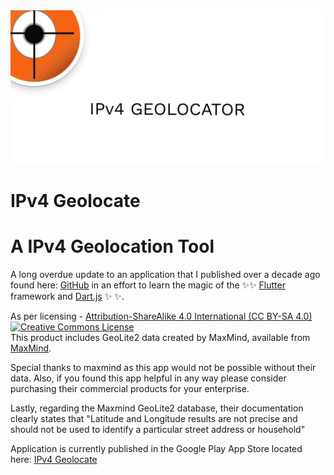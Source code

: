 <img src="./store_images/banner.png" alt="Geolocate" />

IPv4 Geolocate
==========
# A IPv4 Geolocation Tool

A long overdue update to an application that I published over a decade ago found here:
[GitHub](https://github.com/ericwarriner/ericonjava/tree/master/IpGeolocate)
in an effort to learn the magic of the ✨<Magic>✨ [Flutter](https://flutter.dev/) framework and [Dart.js](https://dart.dev/) ✨</Magic> ✨.

As per licensing - [Attribution-ShareAlike 4.0 International (CC BY-SA 4.0)](https://creativecommons.org/licenses/by-sa/4.0/)
<a rel="license" href="http://creativecommons.org/licenses/by-sa/4.0/"><img alt="Creative Commons License" style="border-width:0" src="https://i.creativecommons.org/l/by-sa/4.0/88x31.png" /></a><br />This product includes GeoLite2 data created by MaxMind, available from [MaxMind](https://www.maxmind.com). 

Special thanks to maxmind as this app would not be possible without their data. Also, if you found this app helpful in any way please consider purchasing their commercial products for your enterprise.

Lastly, regarding the Maxmind GeoLite2 database, their documentation clearly states that "Latitude and Longitude results are not precise and should not be used
to identify a particular street address or household"

Application is currently published in the Google Play App Store located here: [IPv4 Geolocate](https://play.google.com/store/apps/details?id=com.github.ericwarriner.geolocate)
